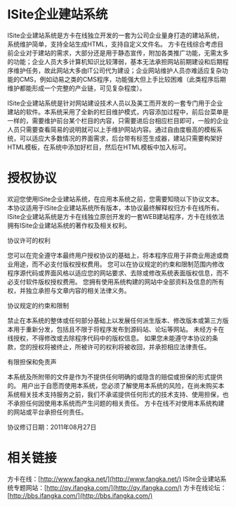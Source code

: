ISite企业建站系统
=====

ISite企业建站系统是方卡在线独立开发的一套为公司企业量身打造的建站系统，系统维护简单，支持全站生成HTML，支持自定义文件名。
方卡在线综合考虑目前企业对于建站的需求，大部分还是用于静态宣传，附加各类推广功能，无需太多的功能；企业人员大多计算机知识比较薄弱，基本无法承担网站前期建设和后期程序维护任务，故此网站大多由IT公司代为建设；企业网站维护人员亦难适应复杂功能的CMS，例如动易之类的CMS程序，功能强大但上手比较困难（此类程序后期维护都能形成一个完整的产业链，可见复杂程度）。

ISite企业建站系统是针对网站建设技术人员以及美工而开发的一套专门用于企业建站的软件。本系统采用了全新的栏目维护模式，内容添加过程中，前后台菜单是一样的，需要维护前台某个栏目的内容，只需要进后台相应栏目即可，一般的企业人员只需要查看简易的说明就可以上手维护网站内容。通过自由度极高的模板系统，可以适应大多数情况的界面需求，后台带有标签生成器，建站只需要构架好HTML模板，在系统中添加好栏目，然后在HTML模板中加入标可。

授权协议
=====

欢迎您使用ISite企业建站系统，在应用本系统之前，您需要知晓以下协议文本。
本协议适用于ISite企业建站系统所有版本，本协议最终解释权归方卡在线所有。
ISite企业建站系统是方卡在线独立原创开发的一套WEB建站程序，方卡在线依法拥有ISite企业建站系统的著作权及相关权利。
    
协议许可的权利
    
您可以在完全遵守本最终用户授权协议的基础上，将本程序应用于非商业用途或商业用途，而不必支付版权授权费用。
您可以在协议规定的约束和限制范围内修改程序源代码或界面风格以适应您的网站要求、去除或修改系统表面版权信息，而不必支付软件版权授权费用。
您拥有使用系统构建的网站中全部资料及信息的所有权，并独立承担与文章内容的相关法律义务。
    
协议规定的约束和限制
    
禁止在本系统的整体或任何部分基础上以发展任何派生版本、修改版本或第三方版本用于重新分发，包括且不限于将程序发布到源码站、论坛等网站。
未经方卡在线授权，不得修改或去除程序代码中的版权信息。
如果您未能遵守本协议的条款，您的授权将被终止，所被许可的权利将被收回，并承担相应法律责任。
    
有限担保和免责声
    
本系统及所附带的文件是作为不提供任何明确的或隐含的赔偿或担保的形式提供的。
用户出于自愿而使用本系统，您必须了解使用本系统的风险，在尚未购买本系统相关技术支持服务之前，我们不承诺提供任何形式的技术支持、使用担保，也不承担任何因使用本系统而产生问题的相关责任。
方卡在线不对使用本系统构建的网站或平台承担任何责任。

协议修订日期：2011年08月27日

相关链接
=====

方卡在线：[http://www.fangka.net/](http://www.fangka.net/)
ISite企业建站系统专题网站：[http://qy.ifangka.com/](http://qy.ifangka.com/)
方卡在线论坛：[http://bbs.ifangka.com/](http://bbs.ifangka.com/)
